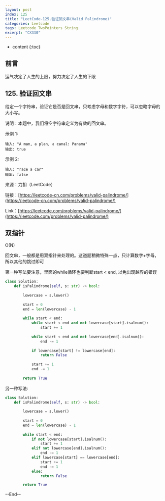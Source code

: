 ```yaml
---
layout: post
index: 125
title: "LeetCode-125.验证回文串(Valid Palindrome)"
categories: Leetcode
tags: Leetcode TwoPointers String
excerpt: "CX330"
---
```


* content
{:toc}

## 前言

运气决定了人生的上限，努力决定了人生的下限

## 125. 验证回文串

给定一个字符串，验证它是否是回文串，只考虑字母和数字字符，可以忽略字母的大小写。

说明：本题中，我们将空字符串定义为有效的回文串。

示例 1:

```
输入: "A man, a plan, a canal: Panama"
输出: true
```

示例 2:

```
输入: "race a car"
输出: false
```

来源：力扣（LeetCode）

链接：[https://leetcode-cn.com/problems/valid-palindrome/](https://leetcode-cn.com/problems/valid-palindrome/)

Link：[https://leetcode.com/problems/valid-palindrome/](https://leetcode.com/problems/valid-palindrome/)


## 双指针

O(N)

回文串，一般都是用双指针来处理的。这道题稍微特殊一点，只计算数字+字母，所以其他的跳过即可

第一种写法要注意，里面的while循环也要判断start < end, 以免出现越界的错误

```python
class Solution:
    def isPalindrome(self, s: str) -> bool:
        
        lowercase = s.lower()
        
        start = 0
        end = len(lowercase) - 1
        
        while start < end:
            while start < end and not lowercase[start].isalnum():
                start += 1
                
            while start < end and not lowercase[end].isalnum():
                end -= 1
                
            if lowercase[start] != lowercase[end]:
                return False
            
            start += 1
            end -= 1
            
        return True
```

另一种写法:

```python
class Solution:
    def isPalindrome(self, s: str) -> bool:
        
        lowercase = s.lower()
        
        start = 0
        end = len(lowercase) - 1
        
        while start < end:
            if not lowercase[start].isalnum():
                start += 1
            elif not lowercase[end].isalnum():
                end -= 1
            elif lowercase[start] == lowercase[end]:
                start += 1
                end -= 1
            else:
                return False

        return True
```

--End--